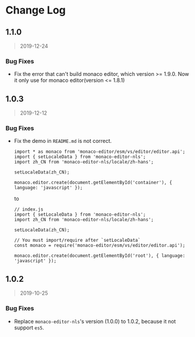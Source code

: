 # Change Log

## 1.1.0

> 2019-12-24

### Bug Fixes

- Fix the error that can't build monaco editor, which version >= 1.9.0. Now it only use for monaco editor(version <= 1.8.1)

## 1.0.3

> 2019-12-12

### Bug Fixes

- Fix the demo in `README.md` is not correct.

    ```
    import * as monaco from 'monaco-editor/esm/vs/editor/editor.api';
    import { setLocaleData } from 'monaco-editor-nls';
    import zh_CN from 'monaco-editor-nls/locale/zh-hans';

    setLocaleData(zh_CN);

    monaco.editor.create(document.getElementById('container'), { language: 'javascript' });
    ```
    to
    ```
    // index.js
    import { setLocaleData } from 'monaco-editor-nls';
    import zh_CN from 'monaco-editor-nls/locale/zh-hans';

    setLocaleData(zh_CN);

    // You must import/require after `setLocaleData`
    const monaco = require('monaco-editor/esm/vs/editor/editor.api');

    monaco.editor.create(document.getElementById('root'), { language: 'javascript' });
    ```

## 1.0.2

> 2019-10-25

### Bug Fixes

- Replace `monaco-editor-nls`'s version (1.0.0) to 1.0.2, because it not support `es5`.
